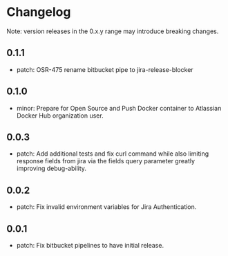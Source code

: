 # Changelog
Note: version releases in the 0.x.y range may introduce breaking changes.

## 0.1.1

- patch: OSR-475 rename bitbucket pipe to jira-release-blocker

## 0.1.0

- minor: Prepare for Open Source and Push Docker container to Atlassian Docker Hub organization user.

## 0.0.3

- patch: Add additional tests and fix curl command while also limiting response fields from jira via the fields query parameter greatly improving debug-ability.

## 0.0.2

- patch: Fix invalid environment variables for Jira Authentication.

## 0.0.1

- patch: Fix bitbucket pipelines to have initial release.

